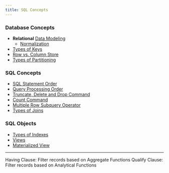 ```yaml
---
title: SQL Concepts
---
```


### Database Concepts

* **Relational** [Data Modeling](../../Database%20Concepts/Data%20Modeling.md)
	* [Normalization](Normalization.md)
* [Types of Keys](Types%20of%20Keys.md)
* [Row vs. Column Store](../../Database%20Concepts/Row%20vs.%20Column%20Store.md)
* [Types of Partitioning](../../Database%20Concepts/Types%20of%20Partitioning.md)

### SQL Concepts

* [SQL Statement Order](SQL%20Statement%20Order.md)
* [Query Processing Order](Query%20Processing%20Order.md)
* [Truncate, Delete and Drop Command](Truncate,%20Delete%20and%20Drop%20Command.md)
* [Count Command](Count%20Command.md)
* [Multiple Row Subquery Operator](Multiple%20Row%20Subquery%20Operator.md)
* [Types of Joins](../Oracle%20SQL/Types%20of%20Joins.md)

### SQL Objects

* [Types of Indexes](Types%20of%20Indexes.md)
* [Views](Views.md)
* [Materialized View](../Oracle%20SQL/Materialized%20View.md)

---

Having Clause: Filter records based on Aggregate Functions
Qualify Clause: Filter records based on Analytical Functions